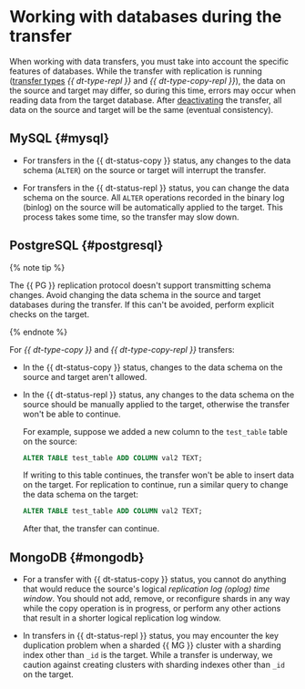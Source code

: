 # Working with databases during the transfer

When working with data transfers, you must take into account the specific features of databases.
While the transfer with replication is running ([transfer types](../concepts/index.md#transfer-type) _{{ dt-type-repl }}_ and _{{ dt-type-copy-repl }}_), the data on the source and target may differ, so during this time, errors may occur when reading data from the target database. After [deactivating](./transfer.md#deactivate) the transfer, all data on the source and target will be the same (eventual consistency).

## MySQL {#mysql}

* For transfers in the {{ dt-status-copy }} status, any changes to the data schema (`ALTER`) on the source or target will interrupt the transfer.

* For transfers in the {{ dt-status-repl }} status, you can change the data schema on the source. All `ALTER` operations recorded in the binary log (binlog) on the source will be automatically applied to the target. This process takes some time, so the transfer may slow down.

## PostgreSQL {#postgresql}

{% note tip %}

The {{ PG }} replication protocol doesn't support transmitting schema changes. Avoid changing the data schema in the source and target databases during the transfer. If this can't be avoided, perform explicit checks on the target.

{% endnote %}

For _{{ dt-type-copy }}_ and _{{ dt-type-copy-repl }}_ transfers:

* In the {{ dt-status-copy }} status, changes to the data schema on the source and target aren't allowed.
* In the {{ dt-status-repl }} status, any changes to the data schema on the source should be manually applied to the target, otherwise the transfer won't be able to continue.

   For example, suppose we added a new column to the `test_table` table on the source:

   ```sql
   ALTER TABLE test_table ADD COLUMN val2 TEXT;
   ```

   If writing to this table continues, the transfer won't be able to insert data on the target. For replication to continue, run a similar query to change the data schema on the target:

   ```sql
   ALTER TABLE test_table ADD COLUMN val2 TEXT;
   ```

   After that, the transfer can continue.


## MongoDB {#mongodb}

* For a transfer with {{ dt-status-copy }} status, you cannot do anything that would reduce the source's logical _replication log (oplog) time window_. You should not add, remove, or reconfigure shards in any way while the copy operation is in progress, or perform any other actions that result in a shorter logical replication log window.

* In transfers in {{ dt-status-repl }} status, you may encounter the key duplication problem when a sharded {{ MG }} cluster with a sharding index other than `_id` is the target. While a transfer is underway, we caution against creating clusters with sharding indexes other than `_id` on the target.

